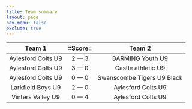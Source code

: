 ```yaml
---
title: Team summary
layout: page
nav-menu: false
exclude: true
---
```




|       Team 1       |  ::Score::  |           Team 2           |
|:------------------:|:-----------:|:--------------------------:|
| Aylesford Colts U9 | 2 &mdash; 3 |      BARMING Youth U9      |
| Aylesford Colts U9 | 3 &mdash; 0 |     Castle athletic U9     |
| Aylesford Colts U9 | 0 &mdash; 0 | Swanscombe Tigers U9 Black |
| Larkfield Boys U9  | 2 &mdash; 0 |     Aylesford Colts U9     |
| Vinters Valley U9  | 0 &mdash; 4 |     Aylesford Colts U9     |

 <br /><br /><br />